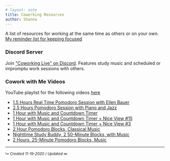 ```yaml
---
# layout: note
title: Coworking Resources
author: Shanna
---
```


A list of resources for working at the same time as others or on your own. 
[My reminder list for keeping focused](tips-for-focusing-on-thinking.md)

### Discord Server
Join ["Coworking Live" on Discord](https://discord.gg/XXgUtspcnk). Features study music and scheduled or impromptu work sessions with others.

### Cowork with Me Videos
YouTube playlist for the following videos [here](https://www.youtube.com/playlist?list=PLT_-GgrvrmyOWpPGGAFTxqJwmD_ZDofhs)
- [1.5 Hours Real Time Pomodoro Session with Ellen Bauer](https://www.youtube.com/watch?v=PXt7aEBSLiA)
- [2.5 Hours Pomodoro Session with Piano and Jazz](https://www.youtube.com/watch?v=dmDbesougG0)
- [1 Hour with Music and Countdown Timer](https://www.youtube.com/watch?v=4GJyU_elmqI)
- [1 Hour with Music and Countdown Timer + Nice View #15](https://www.youtube.com/watch?v=YOX9zETsAII)
- [1 Hour with Music and Countdown Timer + Nice View #3](https://www.youtube.com/watch?v=2KGtXzIb8l8)
- [2 Hour Pomodoro Blocks, Classical Music](https://www.youtube.com/watch?v=sUuNcYxocIQ)
- [Nighttime Study Buddy, 2 50-Minute Blocks, with Music](https://www.youtube.com/watch?v=96ttxwtUS20)
- [2 Hours, 25-Minute Pomodoro Blocks, Music](https://www.youtube.com/watch?v=SJl1AV9uQbA)



------------------------

<small>↳ <i>Created 11-19-2020 / Updated ∞ </i></small>





